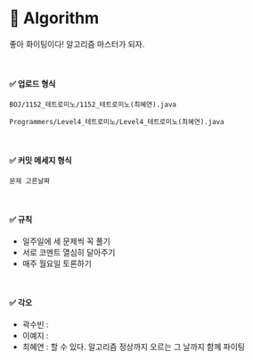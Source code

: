 # :bell: Algorithm

좋아 화이팅이다! 알고리즘 마스터가 되자.

<br>

#### :white_check_mark: 업로드 형식

`BOJ/1152_테트로미노/1152_테트로미노(최혜연).java`

`Programmers/Level4_테트로미노/Level4_테트로미노(최혜연).java`

<br>

#### :white_check_mark: 커밋 메세지 형식
`문제 고른날짜`

<br>

#### :white_check_mark: 규칙

+ 일주일에 세 문제씩 꼭 풀기
+ 서로 코멘트 열심히 달아주기
+ 매주 월요일 토론하기

<br>

#### :white_check_mark: 각오
+ 곽수빈 : 
+ 이예지 :
+ 최혜연 : 할 수 있다. 알고리즘 정상까지 오르는 그 날까지 함께 파이팅
